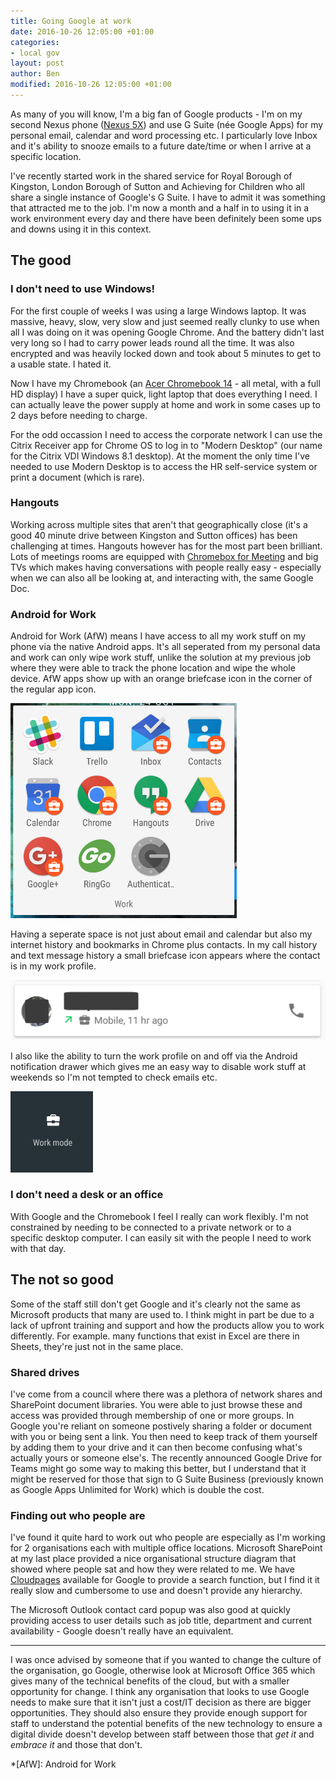 ```yaml
---
title: Going Google at work
date: 2016-10-26 12:05:00 +01:00
categories:
- local gov
layout: post
author: Ben
modified: 2016-10-26 12:05:00 +01:00
---
```


As many of you will know, I'm a big fan of Google products - I'm on my second Nexus phone ([Nexus 5X](https://www.google.co.uk/intl/en_uk/nexus/5x/)) and use G Suite (née Google Apps) for my personal email, calendar and word processing etc. I particularly love Inbox and it's ability to snooze emails to a future date/time or when I arrive at a specific location.

I've recently started work in the shared service for Royal Borough of Kingston, London Borough of Sutton and Achieving for Children who all share a single instance of Google's G Suite. I have to admit it was something that attracted me to the job. I'm now a month and a half in to using it in a work environment every day and there have been definitely been some ups and downs using it in this context.

## The good

### I don't need to use Windows!

For the first couple of weeks I was using a large Windows laptop. It was massive, heavy, slow, very slow and just seemed really clunky to use when all I was doing on it was opening Google Chrome. And the battery didn't last very long so I had to carry power leads round all the time. It was also encrypted and was heavily locked down and took about 5 minutes to get to a usable state. I hated it.

Now I have my Chromebook (an [Acer Chromebook 14](https://us-store.acer.com/chromebook-14-cb3-431-c5fm) - all metal, with a full HD display) I have a super quick, light laptop that does everything I need. I can actually leave the power supply at home and work in some cases up to 2 days before needing to charge.

For the odd occassion I need to access the corporate network I can use the Citrix Receiver app for Chrome OS to log in to "Modern Desktop" (our name for the Citrix VDI Windows 8.1 desktop). At the moment the only time I've needed to use Modern Desktop is to access the HR self-service system or print a document (which is rare).

### Hangouts

Working across multiple sites that aren't that geographically close (it's a good 40 minute drive between Kingston and Sutton offices) has been challenging at times. Hangouts however has for the most part been brilliant. Lots of meetings rooms are equipped with [Chromebox for Meeting](https://enterprise.google.com/chrome/devices/#asus-chromebox-for-meetings) and big TVs which makes having conversations with people really easy - especially when we can also all be looking at, and interacting with, the same Google Doc.

### Android for Work

Android for Work (AfW) means I have access to all my work stuff on my phone via the native Android apps. It's all seperated from my personal data and work can only wipe work stuff, unlike the solution at my previous job where they were able to track the phone location and wipe the whole device. AfW apps show up with an orange briefcase icon in the corner of the regular app icon.

![Screenshot of Android for Work apps](/content/2016/10/android-for-work-apps.jpg "Android for Work apps")

Having a seperate space is not just about email and calendar but also my internet history and bookmarks in Chrome plus contacts. In my call history and text message history a small briefcase icon appears where the contact is in my work profile.

![Screenshot of Android phone dialler](/content/2016/10/android-phone-work.png "Android phone dialler")

I also like the ability to turn the work profile on and off via the Android notification drawer which gives me an easy way to disable work stuff at weekends so I'm not tempted to check emails etc.

![Screenshot of Android for Work control in Android notification drawer](/content/2016/10/android-for-work-control.png "Android for Work control in Android notification drawer")

### I don't need a desk or an office

With Google and the Chromebook I feel I really can work flexibly. I'm not constrained by needing to be connected to a private network or to a specific desktop computer. I can easily sit with the people I need to work with that day.

## The not so good

Some of the staff still don't get Google and it's clearly not the same as Microsoft products that many are used to. I think might in part be due to a lack of upfront training and support and how the products allow you to work differently. For example. many functions that exist in Excel are there in Sheets, they're just not in the same place.

### Shared drives

I've come from a council where there was a plethora of network shares and SharePoint document libraries. You were able to just browse these and access was provided through membership of one or more groups. In Google you're reliant on someone postively sharing a folder or document with you or being sent a link. You then need to keep track of them yourself by adding them to your drive and it can then become confusing what's actually yours or someone else's. The recently announced Google Drive for Teams might go some way to making this better, but I understand that it might be reserved for those that sign to G Suite Business (previously known as Google Apps Unlimited for Work) which is double the cost.

### Finding out who people are

I've found it quite hard to work out who people are especially as I'm working for 2 organisations each with multiple office locations. Microsoft SharePoint at my last place provided a nice organisational structure diagram that showed where people sat and how they were related to me. We have [Cloudpages](https://cloudpagesforwork.com/) available for Google to provide a search function, but I find it it really slow and cumbersome to use and doesn't provide any hierarchy.

The Microsoft Outlook contact card popup was also good at quickly providing access to user details such as job title, department and current availability - Google doesn't really have an equivalent.

---

I was once advised by someone that if you wanted to change the culture of the organisation, go Google, otherwise look at Microsoft Office 365 which gives many of the technical benefits of the cloud, but with a smaller opportunity for change. I think any organisation that looks to use Google needs to make sure that it isn't just a cost/IT decision as there are bigger opportunities. They should also ensure they provide enough support for staff to understand the potential benefits of the new technology to ensure a digital divide doesn't develop between staff between those that _get it_ and _embrace it_ and those that don't. 


*[AfW]: Android for Work
